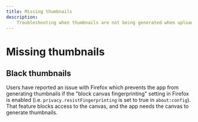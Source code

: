 ```yaml
---
title: Missing thumbnails
description:
    Troubleshooting when thumbnails are not being generated when uploading images in Ente Photos
---
```


# Missing thumbnails

## Black thumbnails

Users have reported an issue with Firefox which prevents the app from generating
thumbnails if the "block canvas fingerprinting" setting in Firefox is enabled
(i.e. `privacy.resistFingerprinting` is set to true in `about:config`). That
feature blocks access to the canvas, and the app needs the canvas to generate
thumbnails.
